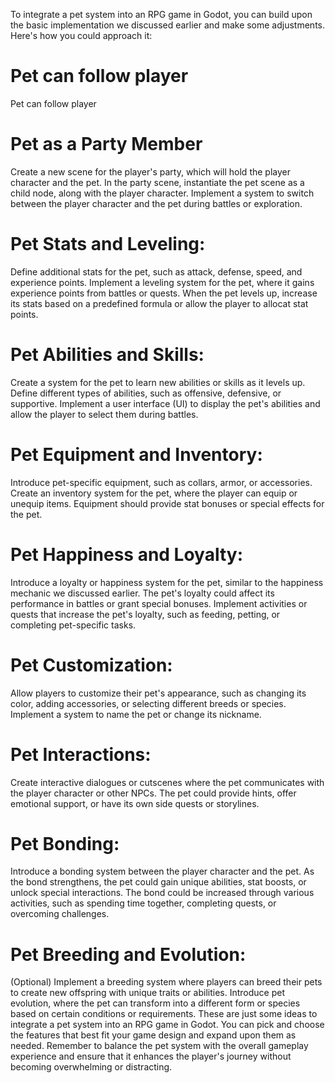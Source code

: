 To integrate a pet system into an RPG game in Godot, you can build upon the basic implementation we discussed earlier and make some adjustments. Here's how you could approach it:

# Pet can follow player

Pet can follow player

# Pet as a Party Member

Create a new scene for the player's party, which will hold the player character and the pet.
In the party scene, instantiate the pet scene as a child node, along with the player character.
Implement a system to switch between the player character and the pet during battles or exploration.

# Pet Stats and Leveling:

Define additional stats for the pet, such as attack, defense, speed, and experience points.
Implement a leveling system for the pet, where it gains experience points from battles or quests.
When the pet levels up, increase its stats based on a predefined formula or allow the player to allocat stat points.

# Pet Abilities and Skills:

Create a system for the pet to learn new abilities or skills as it levels up.
Define different types of abilities, such as offensive, defensive, or supportive.
Implement a user interface (UI) to display the pet's abilities and allow the player to select them during battles.

# Pet Equipment and Inventory:

Introduce pet-specific equipment, such as collars, armor, or accessories.
Create an inventory system for the pet, where the player can equip or unequip items.
Equipment should provide stat bonuses or special effects for the pet.

# Pet Happiness and Loyalty:

Introduce a loyalty or happiness system for the pet, similar to the happiness mechanic we discussed earlier.
The pet's loyalty could affect its performance in battles or grant special bonuses.
Implement activities or quests that increase the pet's loyalty, such as feeding, petting, or completing pet-specific tasks.

# Pet Customization:

Allow players to customize their pet's appearance, such as changing its color, adding accessories, or selecting different breeds or species.
Implement a system to name the pet or change its nickname.

# Pet Interactions:

Create interactive dialogues or cutscenes where the pet communicates with the player character or other NPCs.
The pet could provide hints, offer emotional support, or have its own side quests or storylines.

# Pet Bonding:

Introduce a bonding system between the player character and the pet.
As the bond strengthens, the pet could gain unique abilities, stat boosts, or unlock special interactions.
The bond could be increased through various activities, such as spending time together, completing quests, or overcoming challenges.

# Pet Breeding and Evolution:

(Optional) Implement a breeding system where players can breed their pets to create new offspring with unique traits or abilities.
Introduce pet evolution, where the pet can transform into a different form or species based on certain conditions or requirements.
These are just some ideas to integrate a pet system into an RPG game in Godot. You can pick and choose the features that best fit your game design and expand upon them as needed. Remember to balance the pet system with the overall gameplay experience and ensure that it enhances the player's journey without becoming overwhelming or distracting.




